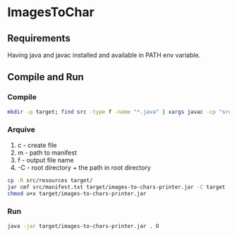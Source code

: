 # ImagesToChar

## Requirements

Having java and javac installed and available in PATH env variable.

## Compile and Run

### Compile
```bash
mkdir -p target; find src -type f -name "*.java" | xargs javac -cp "src;lib/*" -d target
```

### Arquive

1. c - create file
2. m - path to manifest
3. f - output file name
4. -C - root directory + the path in root directory

```bash
cp -R src/resources target/
jar cmf src/manifest.txt target/images-to-chars-printer.jar -C target .
chmod u+x target/images-to-chars-printer.jar
```

### Run

```bash
java -jar target/images-to-chars-printer.jar . O
```
